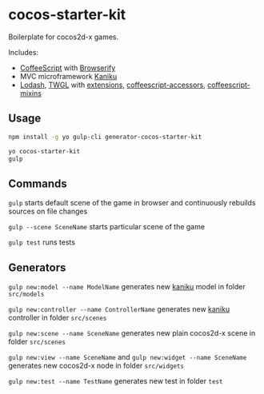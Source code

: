 # cocos-starter-kit
Boilerplate for cocos2d-x games.

Includes:
- [CoffeeScript](http://coffeescript.org) with [Browserify](http://browserify.org)
- MVC microframework [Kaniku](https://github.com/reo7sp/kaniku)
- [Lodash](https://lodash.com), [TWGL](http://twgljs.org) with [extensions](https://github.com/reo7sp/twgl_cc), [coffeescript-accessors](https://github.com/reo7sp/coffeescript-accessors), [coffeescript-mixins](https://github.com/reo7sp/coffeescript-mixins-lodash)

## Usage
```sh
npm install -g yo gulp-cli generator-cocos-starter-kit

yo cocos-starter-kit
gulp
```

## Commands
`gulp` starts default scene of the game in browser and continuously rebuilds sources on file changes

`gulp --scene SceneName` starts particular scene of the game

`gulp test` runs tests

## Generators
`gulp new:model --name ModelName` generates new [kaniku](https://github.com/reo7sp/kaniku) model in folder `src/models`

`gulp new:controller --name ControllerName` generates new [kaniku](https://github.com/reo7sp/kaniku) controller in folder `src/scenes`

`gulp new:scene --name SceneName` generates new plain cocos2d-x scene in folder `src/scenes`

`gulp new:view --name SceneName` and `gulp new:widget --name SceneName` generates new cocos2d-x node in folder `src/widgets`

`gulp new:test --name TestName` generates new test in folder `test`
